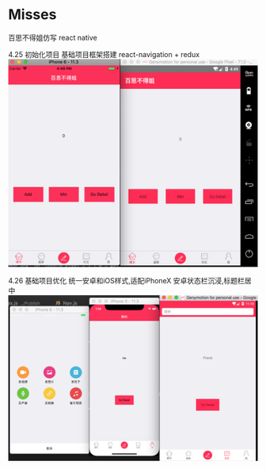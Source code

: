 # Misses
百思不得姐仿写
react native

4.25
初始化项目
基础项目框架搭建
react-navigation + redux
![](./exhibition/1.png)

4.26
基础项目优化
统一安卓和iOS样式,适配iPhoneX
安卓状态栏沉浸,标题栏居中
![](./exhibition/2.png)
